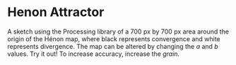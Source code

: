 # Henon Attractor
A sketch using the Processing library of a 700 px by 700 px area around the origin of the Hénon map, where black represents convergence and white represents divergence.
The map can be altered by changing the *a* and *b* values. Try it out!
To increase accuracy, increase the *grain*.